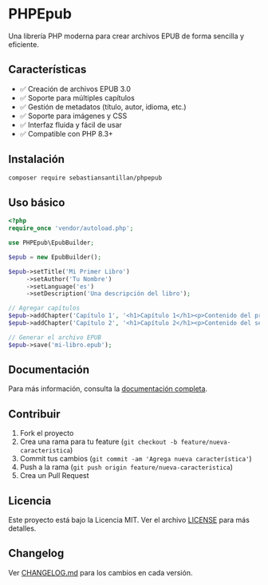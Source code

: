 # PHPEpub

Una librería PHP moderna para crear archivos EPUB de forma sencilla y eficiente.

## Características

- ✅ Creación de archivos EPUB 3.0
- ✅ Soporte para múltiples capítulos
- ✅ Gestión de metadatos (título, autor, idioma, etc.)
- ✅ Soporte para imágenes y CSS
- ✅ Interfaz fluida y fácil de usar
- ✅ Compatible con PHP 8.3+

## Instalación

```bash
composer require sebastiansantillan/phpepub
```

## Uso básico

```php
<?php
require_once 'vendor/autoload.php';

use PHPEpub\EpubBuilder;

$epub = new EpubBuilder();

$epub->setTitle('Mi Primer Libro')
     ->setAuthor('Tu Nombre')
     ->setLanguage('es')
     ->setDescription('Una descripción del libro');

// Agregar capítulos
$epub->addChapter('Capítulo 1', '<h1>Capítulo 1</h1><p>Contenido del primer capítulo...</p>');
$epub->addChapter('Capítulo 2', '<h1>Capítulo 2</h1><p>Contenido del segundo capítulo...</p>');

// Generar el archivo EPUB
$epub->save('mi-libro.epub');
```

## Documentación

Para más información, consulta la [documentación completa](docs/README.md).

## Contribuir

1. Fork el proyecto
2. Crea una rama para tu feature (`git checkout -b feature/nueva-caracteristica`)
3. Commit tus cambios (`git commit -am 'Agrega nueva característica'`)
4. Push a la rama (`git push origin feature/nueva-caracteristica`)
5. Crea un Pull Request

## Licencia

Este proyecto está bajo la Licencia MIT. Ver el archivo [LICENSE](LICENSE) para más detalles.

## Changelog

Ver [CHANGELOG.md](CHANGELOG.md) para los cambios en cada versión.
